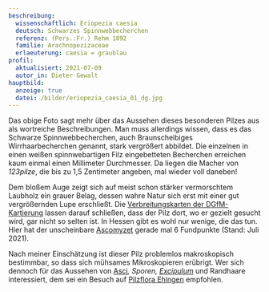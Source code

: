 ```yaml
---
beschreibung:
  wissenschaftlich: Eriopezia caesia
  deutsch: Schwarzes Spinnwebbecherchen
  referenz: (Pers.:Fr.) Rehm 1892
  familie: Arachnopezizaceae
  erlaeuterung: caesia = graublau
profil:
  aktualisiert: 2021-07-09
  autor_in: Dieter Gewalt
hauptbild:
  anzeige: true
  datei: /bilder/eriopezia_caesia_01_dg.jpg
---
```

Das obige Foto sagt mehr über das Aussehen dieses besonderen Pilzes aus als wortreiche Beschreibungen. Man muss allerdings wissen, dass es das Schwarze Spinnwebbecherchen, auch Braunscheibiges Wirrhaarbecherchen genannt, stark vergrößert abbildet. Die einzelnen in einen weißen spinnwebartigen Filz eingebetteten Becherchen erreichen kaum einmal einen Millimeter Durchmesser.  Da liegen die Macher von *123pilze*, die bis zu 1,5 Zentimeter angeben, mal wieder voll daneben!

Dem bloßem Auge zeigt sich auf meist schon stärker vermorschtem Laubholz ein grauer Belag, dessen wahre Natur sich erst mit einer gut vergrößernden Lupe erschließt. Die [Verbreitungskarten der DGfM-Kartierung](https://www.pilze-deutschland.de/organismen/eriopezia-caesia-pers-rehm-1892) lassen darauf schließen, dass der Pilz dort, wo er gezielt gesucht wird, gar nicht so selten ist. In Hessen gibt es wohl nur wenige, die das tun. Hier hat der unscheinbare [Ascomyzet](Ascomyzeten "Glossar") gerade mal 6 Fundpunkte (Stand: Juli 2021).

Nach meiner Einschätzung ist dieser Pilz problemlos makroskopisch bestimmbar, so dass sich mühsames Mikroskopieren erübrigt. Wer sich dennoch für das Aussehen von [Asci](Asci "Glossar")*, Sporen, [Excipulum](Excipulum "Glossar")* und Randhaare interessiert, dem sei ein Besuch auf [Pilzflora Ehingen](http://www.pilzflora-ehingen.de/pilzflora/arthtml/ecaesia.php) empfohlen.